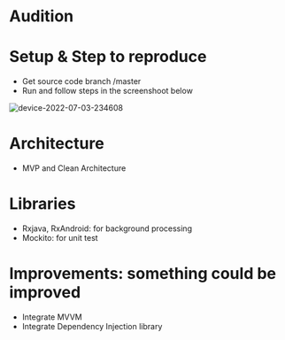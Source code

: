 # Audition
# Setup & Step to reproduce
  - Get source code branch /master
  - Run and follow steps in the screenshoot below
  
  ![device-2022-07-03-234608](https://user-images.githubusercontent.com/5119790/177049539-a4aaae60-9a29-4941-94a8-51f4a2e4b22f.png)

# Architecture
  - MVP and Clean Architecture
# Libraries
  - Rxjava, RxAndroid: for background processing
  - Mockito: for unit test
# Improvements: something could be improved
  - Integrate MVVM
  - Integrate Dependency Injection library

